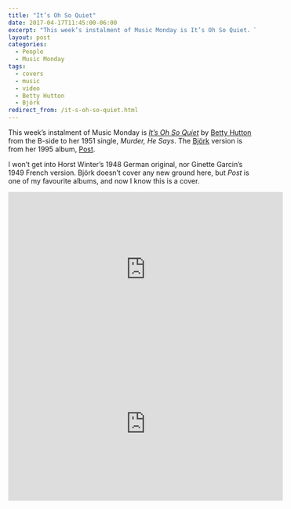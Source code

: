 ```yaml
---
title: "It’s Oh So Quiet"
date: 2017-04-17T11:45:00-06:00
excerpt: "This week’s instalment of Music Monday is It’s Oh So Quiet. The 1951 Betty Hutton original and a 1995 cover by Björk."
layout: post
categories:
  - People
  - Music Monday
tags:
  - covers
  - music
  - video
  - Betty Hutton
  - Björk
redirect_from: /it-s-oh-so-quiet.html
---
```

This week’s instalment of Music Monday is [_It’s Oh So Quiet_](https://en.wikipedia.org/wiki/It%27s_Oh_So_Quiet) by [Betty Hutton](https://en.wikipedia.org/wiki/Betty_Hutton) from the B-side to her 1951 single, _Murder, He Says_. The [Björk](http://bjork.com/) version is from her 1995 album, [Post](https://en.wikipedia.org/wiki/Post_(Bj%C3%B6rk_album)).

I won’t get into Horst Winter’s 1948 German original, nor Ginette Garcin’s 1949 French version. Björk doesn’t cover any new ground here, but _Post_ is one of my favourite albums, and now I know this is a cover.

<div class="video-container">
  <iframe width="560" height="315" src="https://www.youtube.com/embed/horRWtbAJoI" frameborder="0" allowfullscreen></iframe>
</div>

<div class="video-container">
  <iframe width="560" height="315" src="https://www.youtube.com/embed/TEC4nZ-yga8" frameborder="0" allowfullscreen></iframe>
</div>

